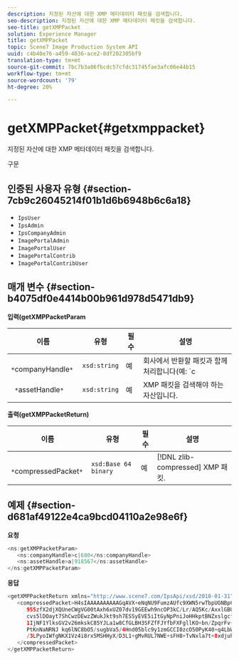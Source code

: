 ```yaml
---
description: 지정된 자산에 대한 XMP 메타데이터 패킷을 검색합니다.
seo-description: 지정된 자산에 대한 XMP 메타데이터 패킷을 검색합니다.
seo-title: getXMPPacket
solution: Experience Manager
title: getXMPPacket
topic: Scene7 Image Production System API
uuid: c4b40e76-a459-4036-ace2-8df202305bf9
translation-type: tm+mt
source-git-commit: 7bc7b3a86fbcdc57cfdc31745fae3afc06e44b15
workflow-type: tm+mt
source-wordcount: '79'
ht-degree: 20%

---
```



# getXMPPacket{#getxmppacket}

지정된 자산에 대한 XMP 메타데이터 패킷을 검색합니다.

구문

## 인증된 사용자 유형 {#section-7cb9c26045214f01b1d6b6948b6c6a18}

* `IpsUser`
* `IpsAdmin`
* `IpsCompanyAdmin`
* `ImagePortalAdmin`
* `ImagePortalUser`
* `ImagePortalContrib`
* `ImagePortalContribUser`

## 매개 변수 {#section-b4075df0e4414b00b961d978d5471db9}

**입력(getXMPPacketParam**

| 이름 | 유형 | 필수 | 설명 |
|---|---|---|---|
| ` *`companyHandle`*` | `xsd:string` | 예 | 회사에서 반환할 패킷과 함께 처리합니다(예: `c|656`). |
| ` *`assetHandle`*` | `xsd:string` | 예 | XMP 패킷을 검색해야 하는 자산입니다. |

**출력(getXMPPacketReturn)**

| 이름 | 유형 | 필수 | 설명 |
|---|---|---|---|
| ` *`compressedPacket`*` | `xsd:Base 64 binary` | 예 | [!DNL zlib-compressed] XMP 패킷. |

## 예제 {#section-d681af49122e4ca9bcd04110a2e98e6f}

**요청**

```java
<ns:getXMPPacketParam>
   <ns:companyHandle>c|680</ns:companyHandle>
   <ns:assetHandle>a|918567</ns:assetHandle>
</ns:getXMPPacketParam>
```

**응답**

```java
<getXMPPacketReturn xmlns="http://www.scene7.com/IpsApi/xsd/2010-01-31">
   <compressedPacket>H4sIAAAAAAAAAAGqAVX+eNqNU9FumzAUfc9XWN5rwTbpUGNBpC3RtpdqU9NOe3XABTRsU9sM8vezMUUp6qQhhDg+
      955zfX2djXQUneCWgVG00tAxh6xUZ07dv19GEEwh9ncOP3kC/Lr/AQ5Kc/AxxlGBUwxSEpPtLUm3NyDBeIdIghISkTuKU3qLwfzA/QZkunymD8
      cvs5lDOayt7ShCwzDEwzZWukJkt9sh7ESSyEVE5iItGyNpPniJoHHkptBNZxslgcfsrHqbQ7jxTkG8q5VVplbdYiFNPO0tLpRAC4
      1IjNF1YlksGV2v26mkskC85YJLa1w8CfGLBH3SFZfFJYfbFXFgllKO+bn/ZpqrFv+xsS519WKO1mX9y/yoHppveRXrgWTlxX9qJk0ojHG9eaBP3
      PtKnNaNRNJ kq6lNC8bO5/sugbVa5/4Hnd05blc9y1zmGCCI0zcO50PyK40+q4LbWPt3IqGmykqnONnVgUUYNvsdfOH6wzN6C03OMd6zQb0KpSh
      /3LPyoIWfgNKX1Vz4i8rx5MSHHyX/D3L1+gMvRUL7NWE+sFH8+TvNxla7t+8xdjuhqNPERMBaoBAAA=
   </compressedPacket>
</getXMPPacketReturn>
```

